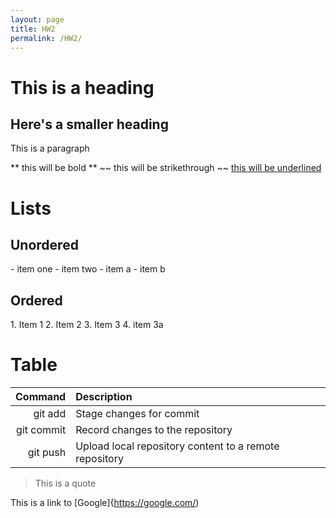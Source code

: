 ```yaml
---
layout: page
title: HW2
permalink: /HW2/
---
```

<!DOCTYPE html>
<html>
<head>
    <title></title>
</head>
<body>
  <h1> This is a heading </h1>
  <h2> Here's a smaller heading </h2>
  <p> This is a paragraph</p>
  ** this will be bold **
  ~~ this will be strikethrough ~~
  <u> this will be underlined </u>
  
  <h1> Lists </h1>
  <h2> Unordered </h2>
  - item one
  - item two
    - item a
    - item b
  
  <h2> Ordered </h2>
  1. Item 1
  2. Item 2
  3. Item 3
  4. item 3a
  
  <h1> Table </h1>

| Command | Description |
| -------: | :----------- |
| git add | Stage changes for commit |
| git commit | Record changes to the repository |
| git push | Upload local repository content to a remote repository |

> This is a quote

This is a link to [Google]{https://google.com/)



  
</body>
</html>
